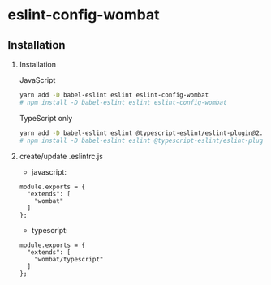 eslint-config-wombat
================

## Installation
1. Installation


    JavaScript
    ```bash
    yarn add -D babel-eslint eslint eslint-config-wombat
    # npm install -D babel-eslint eslint eslint-config-wombat
    ```

    
    TypeScript only 
    ```bash
    yarn add -D babel-eslint eslint @typescript-eslint/eslint-plugin@2.8.0 @typescript-eslint/parser@2.8.0 eslint-config-wombat
    # npm install -D babel-eslint eslint @typescript-eslint/eslint-plugin@2.8.0 @typescript-eslint/parser@2.8.0 eslint-config-wombat

    ```
    
2. create/update .eslintrc.js
    * javascript:
    ```JS
    module.exports = {
      "extends": [
        "wombat"
      ]
    };

    ```
    * typescript:
    ```JS
    module.exports = {
      "extends": [
        "wombat/typescript"
      ]
    };

    ```
